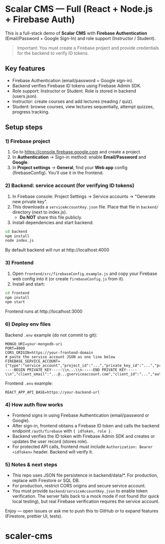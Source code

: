 # Scalar CMS — Full (React + Node.js + Firebase Auth)

This is a full-stack demo of **Scalar CMS** with **Firebase Authentication** (Email/Password + Google Sign-In) and role support (Instructor / Student).

> Important: You must create a Firebase project and provide credentials for the backend to verify ID tokens.

## Key features

- Firebase Authentication (email/password + Google sign-in).
- Backend verifies Firebase ID tokens using Firebase Admin SDK.
- Role support: Instructor or Student. Role is stored in backend (users.json).
- Instructor: create courses and add lectures (reading / quiz).
- Student: browse courses, view lectures sequentially, attempt quizzes, progress tracking.

## Setup steps

### 1) Firebase project

1. Go to https://console.firebase.google.com and create a project.
2. In **Authentication** -> Sign-in method: enable **Email/Password** and **Google**.
3. In **Project settings** -> **General**, find your **Web app** config (firebaseConfig). You'll use it in the frontend.

### 2) Backend: service account (for verifying ID tokens)

1. In Firebase console: Project Settings -> Service accounts -> "Generate new private key".
2. This downloads a `serviceAccountKey.json` file. Place that file in `backend/` directory (next to index.js).
   - **Do NOT** share this file publicly.
3. Install dependencies and start backend:

```bash
cd backend
npm install
node index.js
```

By default backend will run at http://localhost:4000

### 3) Frontend

1. Open `frontend/src/firebaseConfig.example.js` and copy your Firebase web config into it (or create `firebaseConfig.js` from it).
2. Install and start:

```bash
cd frontend
npm install
npm start
```

Frontend runs at http://localhost:3000

### 6) Deploy env files

Backend `.env` example (do not commit to git):

```
MONGO_URI=your-mongodb-uri
PORT=4000
CORS_ORIGIN=https://your-frontend-domain
# paste the service account JSON as one line below
FIREBASE_SERVICE_ACCOUNT={"type":"service_account","project_id":"...","private_key_id":"...","private_key":"-----BEGIN PRIVATE KEY-----\\n...\\n-----END PRIVATE KEY-----\\n","client_email":"...@...gserviceaccount.com","client_id":"...","auth_uri":"https://accounts.google.com/o/oauth2/auth","token_uri":"https://oauth2.googleapis.com/token","auth_provider_x509_cert_url":"https://www.googleapis.com/oauth2/v1/certs","client_x509_cert_url":"https://www.googleapis.com/robot/v1/metadata/x509/..."}
```

Frontend `.env` example:

```
REACT_APP_API_BASE=https://your-backend-url
```

### 4) How auth flow works

- Frontend signs in using Firebase Authentication (email/password or Google).
- After sign-in, frontend obtains a Firebase ID token and calls the backend endpoint `/auth/firebase` with `{ idToken, role }`.
- Backend verifies the ID token with Firebase Admin SDK and creates or updates the user record (stores role).
- For protected API calls, frontend must include `Authorization: Bearer <idToken>` header. Backend will verify it.

### 5) Notes & next steps

- This repo uses JSON file persistence in backend/data/\*. For production, replace with Firestore or SQL DB.
- For production, restrict CORS origins and secure service account.
- You must provide `backend/serviceAccountKey.json` to enable token verification. The server falls back to a mock mode if not found (for quick local testing), but real Firebase verification requires the service account.

Enjoy — open issues or ask me to push this to GitHub or to expand features (Firestore, prettier UI, tests).
# scaler-cms
